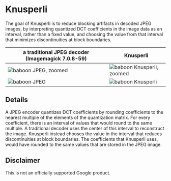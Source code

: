 # Knusperli

The goal of Knusperli is to reduce blocking artifacts in decoded JPEG images, by
interpreting quantized DCT coefficients in the image data as an interval, rather
than a fixed value, and choosing the value from that interval that minimizes
discontinuities at block boundaries.

a traditional JPEG decoder (Imagemagick 7.0.8-59) | Knusperli
--------------------------------------------------|-----------------------------------------------
![baboon JPEG, zoomed][baboon-jpeg-crop]          | ![baboon Knusperli, zoomed][baboon-knus-crop]
![baboon JPEG][baboon-jpeg]                       | ![baboon Knusperli][baboon-knus]

## Details

A JPEG encoder quantizes DCT coefficients by rounding coefficients to the
nearest multiple of the elements of the quantization matrix. For every
coefficient, there is an interval of values that would round to the same
multiple. A traditional decoder uses the center of this interval to reconstruct
the image. Knusperli instead chooses the value in the interval that reduces
discontinuities at block boundaries. The coefficients that Knusperli uses, would
have rounded to the same values that are stored in the JPEG image.

## Disclaimer

This is not an officially supported Google product.

[baboon-jpeg-crop]: doc/img/baboon.q50.jpeg.crop.png
[baboon-knus-crop]: doc/img/baboon.q50.knusperli.crop.png
[baboon-jpeg]: doc/img/baboon.q50.jpeg.png
[baboon-knus]: doc/img/baboon.q50.knusperli.png
